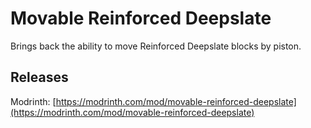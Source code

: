 # Movable Reinforced Deepslate

Brings back the ability to move Reinforced Deepslate blocks by piston.

## Releases

Modrinth: [https://modrinth.com/mod/movable-reinforced-deepslate](https://modrinth.com/mod/movable-reinforced-deepslate)